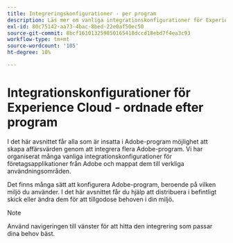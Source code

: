 ```yaml
---
title: Integreringskonfigurationer - per program
description: Läs mer om vanliga integrationskonfigurationer för Experience Cloud, ordnade efter program.
exl-id: 80c75142-aa73-4bac-8bed-22e0af50ec50
source-git-commit: 8bcf161013259850165418dccd18ebd7f4ea3c93
workflow-type: tm+mt
source-wordcount: '105'
ht-degree: 10%

---
```


# Integrationskonfigurationer för Experience Cloud - ordnade efter program

I det här avsnittet får alla som är insatta i Adobe-program möjlighet att skapa affärsvärden genom att integrera flera Adobe-program. Vi har organiserat många vanliga integrationskonfigurationer för företagsapplikationer från Adobe och mappat dem till verkliga användningsområden.

Det finns många sätt att konfigurera Adobe-program, beroende på vilken miljö du använder. I det här avsnittet får du hjälp att distribuera i befintligt skick eller ändra dem för att tillgodose behoven i din miljö.

>[!NOTE]
>
>Använd navigeringen till vänster för att hitta den integrering som passar dina behov bäst.
